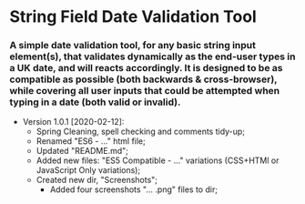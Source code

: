 # String Field Date Validation Tool

### A simple date validation tool, for any basic string input element(s), that validates dynamically as the end-user types in a UK date, and will reacts accordingly. It is designed to be as compatible as possible (both backwards & cross-browser), while covering all user inputs that could be attempted when typing in a date (both valid or invalid).


* Version 1.0.1 [2020-02-12]:
    * Spring Cleaning, spell checking and comments tidy-up;
    * Renamed "ES6 - ..." html file;
    * Updated "README.md";
    * Added new files: "ES5 Compatible - ..." variations (CSS+HTMl or JavaScript Only variations);
    * Created new dir, "Screenshots";
        * Added four screenshots "... .png" files to dir;